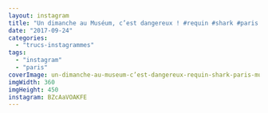 ```yaml
---
layout: instagram
title: "Un dimanche au Muséum, c’est dangereux ! #requin #shark #paris #museedhistoirenaturelle #mhn"
date: "2017-09-24"
categories: 
  - "trucs-instagrammes"
tags: 
  - "instagram"
  - "paris"
coverImage: un-dimanche-au-museum-c’est-dangereux-requin-shark-paris-museedhistoirenaturelle-mhn.jpg
imgWidth: 360
imgHeight: 450
instagram: BZcAaVOAKFE
---
```

